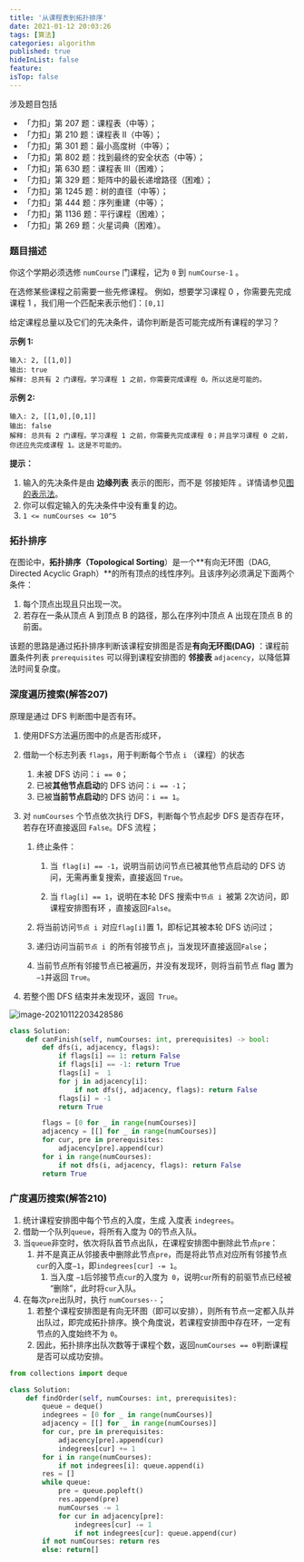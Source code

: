 ```yaml
---
title: '从课程表到拓扑排序'
date: 2021-01-12 20:03:26
tags: [算法]
categories: algorithm
published: true
hideInList: false
feature: 
isTop: false
---
```


涉及题目包括

- 「力扣」第 207 题：课程表（中等）；
- 「力扣」第 210 题：课程表 II（中等）；
- 「力扣」第 301 题：最小高度树（中等）；
- 「力扣」第 802 题：找到最终的安全状态（中等）；
- 「力扣」第 630 题：课程表 III（困难）；
- 「力扣」第 329 题：矩阵中的最长递增路径（困难）；
- 「力扣」第 1245 题：树的直径（中等）；
- 「力扣」第 444 题：序列重建（中等）；
- 「力扣」第 1136 题：平行课程（困难）；
- 「力扣」第 269 题：火星词典（困难）。

<!-- more -->

### 题目描述

你这个学期必须选修 `numCourse` 门课程，记为 `0` 到 `numCourse-1` 。

在选修某些课程之前需要一些先修课程。 例如，想要学习课程 0 ，你需要先完成课程 1 ，我们用一个匹配来表示他们：`[0,1]`

给定课程总量以及它们的先决条件，请你判断是否可能完成所有课程的学习？

**示例 1:**

```
输入: 2, [[1,0]] 
输出: true
解释: 总共有 2 门课程。学习课程 1 之前，你需要完成课程 0。所以这是可能的。
```

**示例 2:**

```
输入: 2, [[1,0],[0,1]]
输出: false
解释: 总共有 2 门课程。学习课程 1 之前，你需要先完成课程 0；并且学习课程 0 之前，你还应先完成课程 1。这是不可能的。
```

**提示：**

1. 输入的先决条件是由 **边缘列表** 表示的图形，而不是 邻接矩阵 。详情请参见[图的表示法](http://blog.csdn.net/woaidapaopao/article/details/51732947)。
2. 你可以假定输入的先决条件中没有重复的边。
3. `1 <= numCourses <= 10^5`

### 拓扑排序

在图论中，**拓扑排序（Topological Sorting**）是一个**有向无环图（DAG, Directed Acyclic Graph）**的所有顶点的线性序列。且该序列必须满足下面两个条件：

1. 每个顶点出现且只出现一次。
2. 若存在一条从顶点 A 到顶点 B 的路径，那么在序列中顶点 A 出现在顶点 B 的前面。

该题的思路是通过拓扑排序判断该课程安排图是否是**有向无环图(DAG)** ：课程前置条件列表 `prerequisites` 可以得到课程安排图的 **邻接表** `adjacency`，以降低算法时间复杂度。

### 深度遍历搜索(解答207)

原理是通过 DFS 判断图中是否有环。

1. 使用DFS方法遍历图中的点是否形成环，

2. 借助一个标志列表 `flags`，用于判断每个节点 `i` （课程）的状态

   1. 未被 DFS 访问：`i == 0`；
   2. 已被**其他节点启动**的 DFS 访问：`i == -1`；
   3. 已被**当前节点启动**的 DFS 访问：`i == 1`。

3. 对 `numCourses` 个节点依次执行 DFS，判断每个节点起步 DFS 是否存在环，若存在环直接返回 `False`。DFS 流程；

   1. 终止条件：

      1. 当` flag[i] == -1`，说明当前访问节点已被其他节点启动的 DFS 访问，无需再重复搜索，直接返回 `True`。

      2. 当 `flag[i] == 1`，说明在本轮 DFS 搜索中`节点 i `被第 2次访问，即课程安排图有环 ，直接返回`False`。
    2. 将当前访问`节点 i `对应` flag[i] `置 1，即标记其被本轮 DFS 访问过；
   3. 递归访问当前`节点 i `的所有邻接节点 j，当发现环直接返回`False`；
    4. 当前节点所有邻接节点已被遍历，并没有发现环，则将当前节点 flag 置为`−1`并返回 `True`。
   
4. 若整个图 DFS 结束并未发现环，返回` True`。

![image-20210112203428586](https://blog-1251782526.cos.ap-shanghai.myqcloud.com/uPic/%E6%8B%93%E6%89%91%E6%8E%92%E5%BA%8F%E8%B7%AF%E5%BE%84.gif)

```python
class Solution:
    def canFinish(self, numCourses: int, prerequisites) -> bool:
        def dfs(i, adjacency, flags):
            if flags[i] == 1: return False
            if flags[i] == -1: return True
            flags[i] =  1
            for j in adjacency[i]:
                if not dfs(j, adjacency, flags): return False
            flags[i] = -1
            return True

        flags = [0 for _ in range(numCourses)]
        adjacency = [[] for _ in range(numCourses)]
        for cur, pre in prerequisites:
            adjacency[pre].append(cur)
        for i in range(numCourses):
            if not dfs(i, adjacency, flags): return False
        return True

```

### 广度遍历搜索(解答210)

1. 统计课程安排图中每个节点的入度，生成 入度表 `indegrees`。
2. 借助一个队列`queue`，将所有入度为 0的节点入队。
3. 当`queue`非空时，依次将队首节点出队，在课程安排图中删除此节点`pre`：
   1. 并不是真正从邻接表中删除此节点`pre`，而是将此节点对应所有邻接节点`cur`的入度`−1`，即`indegrees[cur] -= 1`。
      1. 当入度 `−1`后邻接节点` cur `的入度为` 0`，说明` cur `所有的前驱节点已经被 “删除”，此时将`cur`入队。
4. 在每次`pre`出队时，执行 `numCourses--`；
   1. 若整个课程安排图是有向无环图（即可以安排），则所有节点一定都入队并出队过，即完成拓扑排序。换个角度说，若课程安排图中存在环，一定有节点的入度始终不为 `0`。
   2. 因此，拓扑排序出队次数等于课程个数，返回`numCourses == 0`判断课程是否可以成功安排。

```python
from collections import deque

class Solution:
    def findOrder(self, numCourses: int, prerequisites):
        queue = deque()
        indegrees = [0 for _ in range(numCourses)]
        adjacency = [[] for _ in range(numCourses)]
        for cur, pre in prerequisites:
            adjacency[pre].append(cur)
            indegrees[cur] += 1
        for i in range(numCourses):
            if not indegrees[i]: queue.append(i)
        res = []
        while queue:
            pre = queue.popleft()
            res.append(pre)
            numCourses -= 1
            for cur in adjacency[pre]:
                indegrees[cur] -= 1
                if not indegrees[cur]: queue.append(cur)
        if not numCourses: return res
        else: return[]
```





























